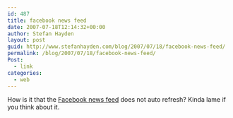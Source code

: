 ```yaml
---
id: 487
title: facebook news feed
date: 2007-07-18T12:14:32+00:00
author: Stefan Hayden
layout: post
guid: http://www.stefanhayden.com/blog/2007/07/18/facebook-news-feed/
permalink: /blog/2007/07/18/facebook-news-feed/
Post:
  - link
categories:
  - web
---
```

How is it that the <a href="http://www.facebook.com/home.php">Facebook news feed</a> does not auto refresh? Kinda lame if you think about it.
